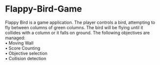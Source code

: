 # Flappy-Bird-Game
Flappy Bird is a game application. The player controls a bird, attempting to fly between columns of green columns. The bird will be flying until it collides with a column or it falls on ground. The following objectives are managed:\
•	Moving Wall\
•	Score Counting\
•	Objective selection\
•	Collision detection
